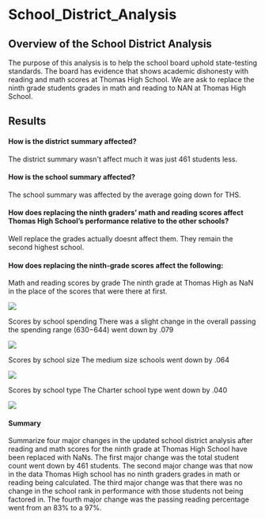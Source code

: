 # School_District_Analysis
## Overview of the School District Analysis 
The purpose of this analysis is to help the school board uphold state-testing standards. 
The board has evidence that shows academic dishonesty with reading and math scores at Thomas High School.
We are ask to replace the ninth grade students grades in math and reading to NAN at Thomas High School.

## Results
#### How is the district summary affected?
The district summary wasn't affect much it was just 461 students less.

#### How is the school summary affected?
The school summary was affected by the average going down for THS.

#### How does replacing the ninth graders’ math and reading scores affect Thomas High School’s performance relative to the other schools?
Well replace the grades actually doesnt affect them. They remain the second highest school.

#### How does replacing the ninth-grade scores affect the following:
Math and reading scores by grade
  The ninth grade at Thomas High as NaN in the place of the scores that were there at first.
  
 ![](https://github.com/alainacox/School_District_Analysis/blob/master/Resource/math_scores.jpg)
 
Scores by school spending
  There was a slight change in the overall passing the spending range ($630-$644) went down by .079
  
 ![](https://github.com/alainacox/School_District_Analysis/blob/master/Resource/scores_by_spending.jpg)
 
Scores by school size
  The medium size schools went down by .064
  
 ![](https://github.com/alainacox/School_District_Analysis/blob/master/Resource/scores_schoolsize.jpg)
  
Scores by school type
  The Charter school type went down by .040
  
 ![](https://github.com/alainacox/School_District_Analysis/blob/master/Resource/score_by_schooltype.jpg)
 
#### Summary
Summarize four major changes in the updated school district analysis after reading and math scores for the ninth grade at Thomas High School have been replaced with NaNs.
The first major change was the total student count went down by 461 students.
The second major change was that now in the data Thomas High school has no ninth graders grades in math or reading being calculated.
The third major change was that there was no change in the school rank in performance with those students not being factored in.
The fourth major change was the passing reading percentage went from an 83% to a 97%.
